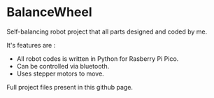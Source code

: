 # BalanceWheel
Self-balancing robot project that all parts designed and coded by me. 

It's features are :
  * All robot codes is written in Python for Rasberry Pi Pico.
  * Can be controlled via bluetooth.
  * Uses stepper motors to move.
  
Full project files present in this github page.
